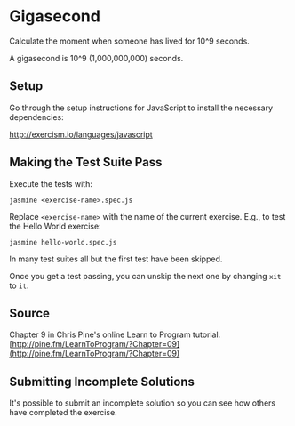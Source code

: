 # Gigasecond

Calculate the moment when someone has lived for 10^9 seconds.

A gigasecond is 10^9 (1,000,000,000) seconds.

## Setup

Go through the setup instructions for JavaScript to
install the necessary dependencies:

http://exercism.io/languages/javascript

## Making the Test Suite Pass

Execute the tests with:

    jasmine <exercise-name>.spec.js

Replace `<exercise-name>` with the name of the current exercise. E.g., to
test the Hello World exercise:

    jasmine hello-world.spec.js

In many test suites all but the first test have been skipped.

Once you get a test passing, you can unskip the next one by
changing `xit` to `it`.

## Source

Chapter 9 in Chris Pine's online Learn to Program tutorial. [http://pine.fm/LearnToProgram/?Chapter=09](http://pine.fm/LearnToProgram/?Chapter=09)

## Submitting Incomplete Solutions
It's possible to submit an incomplete solution so you can see how others have completed the exercise.

